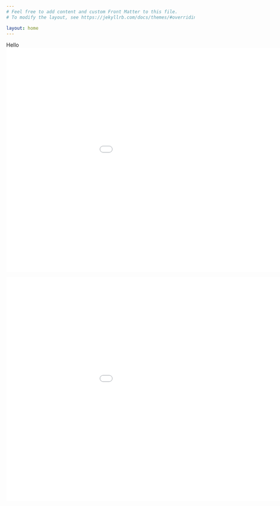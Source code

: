 ```yaml
---
# Feel free to add content and custom Front Matter to this file.
# To modify the layout, see https://jekyllrb.com/docs/themes/#overriding-theme-defaults

layout: home
---
```

Hello
<embed 
       type="text/html" 
       src="Periodic.html"
       width="1100"
       height="600"
       >

<embed type="text/html" src="Periodic.html" width="1100" height="600">

